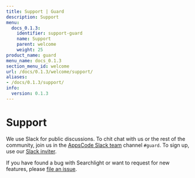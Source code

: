 ```yaml
---
title: Support | Guard
description: Support
menu:
  docs_0.1.3:
    identifier: support-guard
    name: Support
    parent: welcome
    weight: 25
product_name: guard
menu_name: docs_0.1.3
section_menu_id: welcome
url: /docs/0.1.3/welcome/support/
aliases:
- /docs/0.1.3/support/
info:
  version: 0.1.3
---
```


# Support

We use Slack for public discussions. To chit chat with us or the rest of the community, join us in the [AppsCode Slack team](https://appscode.slack.com/messages/C8M8HANQ0/details/) channel `#guard`. To sign up, use our [Slack inviter](https://slack.appscode.com/).

If you have found a bug with Searchlight or want to request for new features, please [file an issue](https://github.com/appscode/guard/issues/new).
